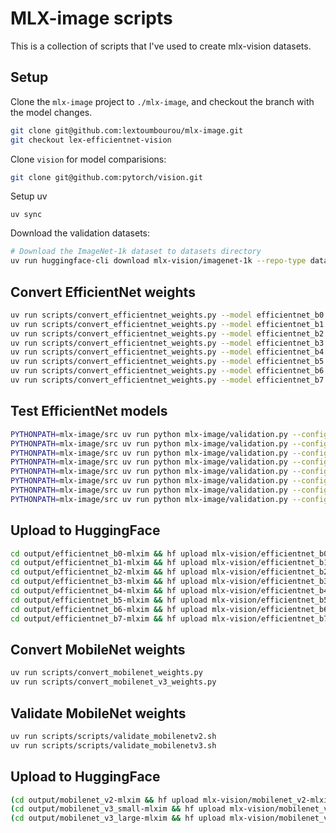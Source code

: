 # MLX-image scripts

This is a collection of scripts that I've used to create mlx-vision datasets.

## Setup

Clone the `mlx-image` project to `./mlx-image`, and checkout the branch with the model changes.

```bash
git clone git@github.com:lextoumbourou/mlx-image.git
git checkout lex-efficientnet-vision
```

Clone `vision` for model comparisions:

```bash
git clone git@github.com:pytorch/vision.git
```

Setup uv

```
uv sync
```

Download the validation datasets:

```bash
# Download the ImageNet-1k dataset to datasets directory
uv run huggingface-cli download mlx-vision/imagenet-1k --repo-type dataset --local-dir datasets/imagenet-1k
```

## Convert EfficientNet weights

```bash
uv run scripts/convert_efficientnet_weights.py --model efficientnet_b0 --download
uv run scripts/convert_efficientnet_weights.py --model efficientnet_b1 --download
uv run scripts/convert_efficientnet_weights.py --model efficientnet_b2 --download
uv run scripts/convert_efficientnet_weights.py --model efficientnet_b3 --download
uv run scripts/convert_efficientnet_weights.py --model efficientnet_b4 --download
uv run scripts/convert_efficientnet_weights.py --model efficientnet_b5 --download
uv run scripts/convert_efficientnet_weights.py --model efficientnet_b6 --download
uv run scripts/convert_efficientnet_weights.py --model efficientnet_b7 --download
```

## Test EfficientNet models

```bash
PYTHONPATH=mlx-image/src uv run python mlx-image/validation.py --config val_config/validation_efficientnet_b0.yaml
PYTHONPATH=mlx-image/src uv run python mlx-image/validation.py --config val_config/validation_efficientnet_b1.yaml
PYTHONPATH=mlx-image/src uv run python mlx-image/validation.py --config val_config/validation_efficientnet_b2.yaml
PYTHONPATH=mlx-image/src uv run python mlx-image/validation.py --config val_config/validation_efficientnet_b3.yaml
PYTHONPATH=mlx-image/src uv run python mlx-image/validation.py --config val_config/validation_efficientnet_b4.yaml
PYTHONPATH=mlx-image/src uv run python mlx-image/validation.py --config val_config/validation_efficientnet_b5.yaml
PYTHONPATH=mlx-image/src uv run python mlx-image/validation.py --config val_config/validation_efficientnet_b6.yaml
PYTHONPATH=mlx-image/src uv run python mlx-image/validation.py --config val_config/validation_efficientnet_b7.yaml
```

## Upload to HuggingFace

```bash
cd output/efficientnet_b0-mlxim && hf upload mlx-vision/efficientnet_b0-mlxim .
cd output/efficientnet_b1-mlxim && hf upload mlx-vision/efficientnet_b1-mlxim .
cd output/efficientnet_b2-mlxim && hf upload mlx-vision/efficientnet_b2-mlxim .
cd output/efficientnet_b3-mlxim && hf upload mlx-vision/efficientnet_b3-mlxim .
cd output/efficientnet_b4-mlxim && hf upload mlx-vision/efficientnet_b4-mlxim .
cd output/efficientnet_b5-mlxim && hf upload mlx-vision/efficientnet_b5-mlxim .
cd output/efficientnet_b6-mlxim && hf upload mlx-vision/efficientnet_b6-mlxim .
cd output/efficientnet_b7-mlxim && hf upload mlx-vision/efficientnet_b7-mlxim .
```

## Convert MobileNet weights

```bash
uv run scripts/convert_mobilenet_weights.py
uv run scripts/convert_mobilenet_v3_weights.py
```

## Validate MobileNet weights

```bash
uv run scripts/scripts/validate_mobilenetv2.sh
uv run scripts/scripts/validate_mobilenetv3.sh
```

## Upload to HuggingFace

```bash
(cd output/mobilenet_v2-mlxim && hf upload mlx-vision/mobilenet_v2-mlxim .)
(cd output/mobilenet_v3_small-mlxim && hf upload mlx-vision/mobilenet_v3_small-mlxim .)
(cd output/mobilenet_v3_large-mlxim && hf upload mlx-vision/mobilenet_v3_large-mlxim .)
```
